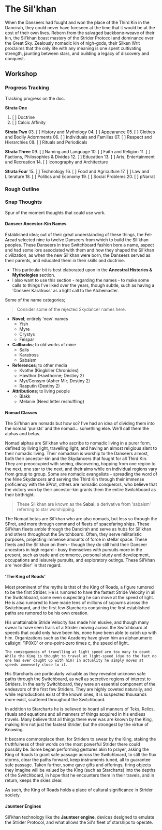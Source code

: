 # The Sil'khan
When the Danseers had fought and won the place of the Third Kin in the Dancirah, they could never have foreseen at the time that it would be at the cost of their own lives. Reborn from the salvaged backbone-weave of their kin, the Sil'khan boast mastery of the Strider Protocol and dominance over the Great Sky. Zealously nomadic kin of nigh-gods, their Silken Writ proclaims that the only life with any meaning is one spent cultivating strength, jaunting between stars, and building a legacy of discovery and conquest. 

## Workshop
### Progress Tracking
Tracking progress on the doc.

**Strata One**
01. [ ] Doctrine
02. [ ] Calcic Affinity

**Strata Two**
03. [ ] History and Mythology
04. [ ] Appearance
05. [ ] Clothes and Bodily Adornments
06. [ ] Individuals and Families
07. [ ] Respect and Hierarchies
08. [ ] Rituals and Periodicals

**Strata Three**
09. [ ] Naming and Language
10. [ ] Faith and Religion
11. [ ] Factions, Philosophies & Divides
12. [ ] Education
13. [ ] Arts, Entertainment and Recreation
14. [ ] Iconography and Architecture

**Strata Four**
15. [ ] Technology
16. [ ] Food and Agriculture
17. [ ] Law and Literature
18. [ ] Politics and Economy
19. [ ] Social Problems
20. [ ] pNarrat

### Rough Outline
### Snap Thoughts
Spur of the moment thoughts that could use work.

#### Danseer Ancestor-Kin Names
Established idea; out of their great understanding of these things, the Fel-Arcad selected nine to twelve Danseers from which to build the Sil'khan peoples. These Danseers in true Switchboard fashion bore a name, aspect and had some lore associated with them and how they shaped the Sil'khan civilization, as when the new Sil'khan were born, the Danseers served as their parents, and educated them in their skills and doctrine.

- This particular bit is best elaborated upon in the **Ancestral Histories & Mythologies** section. 
- I also want to use this section - regarding the names - to make some calls to things I've liked over the years, though subtle, such as having a 'Danseer Karatross' as a light call to the Alchemaster.

Some of the name categories;
> Consider some of the rejected Skydancer names here.

- **Novel**; entirely 'new' names
	- Yish
	- Myre
	- Crystys
	- Felspar
- **Callbacks**; to old works of mine
	- Salis
	- Karatross
	- Sabaism
- **References**; to other media
	- Kvothe (Kingkiller Chronicles)
	- Hawthor (Hawthorne; Destiny 2)
	- Myr/Gensym (Asher Mir; Destiny 2)
	- Rasputin (Destiny 2)
- **Attributions**; to living people
	- Blakk
	- Melanie (Need letter reshuffling)

#### Nomad Classes
The Sil'khan are nomads but how so? I've had an idea of dividing them into the nomad 'purists' and the nomad... something else. We'll call them the alphas and betas.

Nomad alphas are Sil'khan who ascribe to nomadic living in a purer form, defined by living light, travelling light, and having an almost religious slant to their nomadic living. Their nomadism is worship to the Danseers almost, both their ancestor-kin and the Skydancers that fought for all Third Kin. They are preoccupied with seeing, discovering, hopping from one region to the next, one star to the next, and their aims while on individual regions vary from group to group. Some are nomadic evangelists - spreading the word of the Nine Skydancers and serving the Third Kin through their immense proficiency with the SProt, others are nomadic conquerors, who believe that the victory won by their ancestor-kin grants them the entire Switchboard as their birthright. 

> These Sil'khan are known as the **Sabai**, a derivative from 'sabaism' referring to star worshipping. 

The Nomad betas are Sil'khan who are also nomads, but less so through the SProt, and more through command of fleets of spacefaring ships. These Sil'khan fleets amble through the Dancirah and serve as hubs for Sil'khan and others throughout the Switchboard. Often, they serve militaristic purposes, projecting immense amounts of force in stellar space. These fleets and the Sil'khan on them - though they do still hold their Danseer ancestors in high regard - busy themselves with pursuits more in the present, such as trade and commerce, personal study and development, occupations and leisurely pursuits, and exploratory outings. These Sil'khan are 'worldlier' in that regard.

#### 'The King of Roads'
Most prominent of the myths is that of the King of Roads, a figure rumored to be the first Strider. He is rumored to have the fastest Stride Velocity in all the Switchboard, some even suspecting he can move at the speed of light. He is also rumored to have made tens of millions of sojourns across the Switchboard, and the first few Starcharts containing the first established paths are rumored to be his own creation.

His unattainable Stride Velocity has made him elusive, and though many swear to have seen trails of a Strider moving across the Switchboard at speeds that could only have been his, none have been able to catch up with him. Organizations such as the Academy have given him an alphanumeric callsign: '1P0XC' or one-point-zero times c, the speed of light.

	The consequences of travelling at light speed are too many to count. While the King is thought to travel at light-speed (due to the fact no one has ever caught up with him) in actuality he simply moves at speeds immensely close to it. 
	
His Starcharts are particularly valuable as they revealed unknown safe paths through the Switchboard, as well as secretive regions of interest to Striders. In the early Switchboard, they were an essential component of the endeavors of the first few Striders. They are highly coveted naturally, and while reproductions exist of the known ones, it is suspected thousands more exist, scattered throughout the Switchboard.

In addition to Starcharts he is believed to hoard all manners of Teks, Relics, rituals and equations and all manners of things acquired in his endless travels. Many believe that all things there ever was are known by the King, making him not just the fastest Strider, but the strongest by the virtue of Knowing.

It became commonplace then, for Striders to swear by the King, staking the truthfulness of their words on the most powerful Strider there could possibly be. Some began performing gestures akin to prayer, asking the King of Roads to grant safe passage across the Switchboard, to still the flux storms, clear the paths forward, keep instruments tuned, all to guarantee safe passage. Taken further, some gave gifts and offerings, firing objects they imagine will be valued by the King (such as Starcharts) into the depths of the Switchboard, in hope that he encounters them in their travels, and in return, keeps the skies clear.

As such, the King of Roads holds a place of cultural significance in Strider society.

#### Jaunteer Engines
Sil'khan technology like the **Jaunteer engine**, devices designed to emulate the Strider Protocol, and what allows the Sil's fleet of starships to operate.